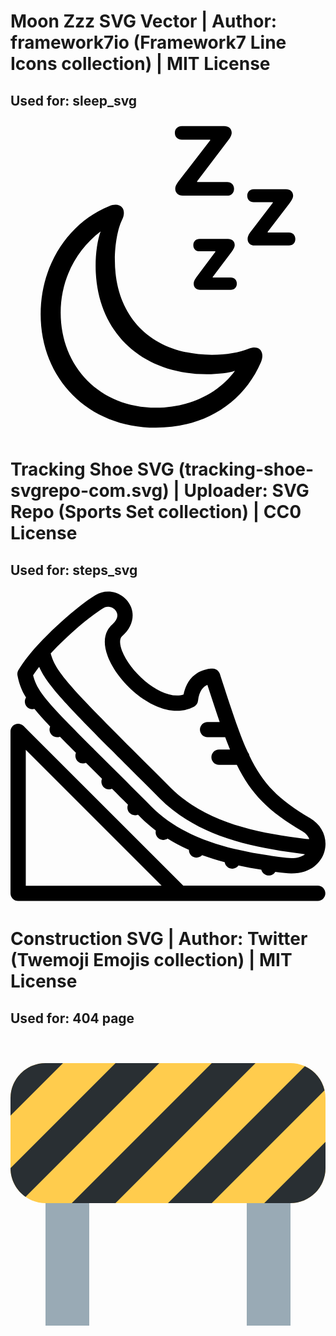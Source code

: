 
# Moon Zzz SVG Vector | Author: framework7io (Framework7 Line Icons collection) | MIT License
## Used for: sleep_svg

<?xml version="1.0" encoding="utf-8"?><!-- Uploaded to: SVG Repo, www.svgrepo.com, Generator: SVG Repo Mixer Tools -->
<!-- "Moon Zzz SVG Vector" from SVG repo, MIT license -->
<svg width="800px" height="800px" viewBox="0 0 56 56" xmlns="http://www.w3.org/2000/svg"><path d="M 38.5235 11.1250 L 33.1797 11.1250 L 33.1797 11.0078 L 38.6407 3.8125 C 39.1329 3.1795 39.3204 2.7811 39.3204 2.3592 C 39.3204 1.6329 38.7578 1.1875 37.9844 1.1875 L 30.4610 1.1875 C 29.7578 1.1875 29.2188 1.6565 29.2188 2.3827 C 29.2188 3.1565 29.7578 3.6016 30.4610 3.6016 L 35.5000 3.6016 L 35.5000 3.7187 L 29.9688 10.8906 C 29.4766 11.5469 29.2891 11.8750 29.2891 12.3672 C 29.2891 13.0469 29.8282 13.5625 30.6016 13.5625 L 38.5235 13.5625 C 39.2266 13.5625 39.7422 13.0938 39.7422 12.3203 C 39.7422 11.6172 39.2266 11.1250 38.5235 11.1250 Z M 49.4924 20.1016 L 45.7188 20.1016 L 45.7188 20.0078 L 49.6095 14.9219 C 50.0545 14.3125 50.2422 13.9609 50.2422 13.5391 C 50.2422 12.8594 49.7031 12.4141 48.9766 12.4141 L 43.2344 12.4141 C 42.5782 12.4141 42.0860 12.8828 42.0860 13.5625 C 42.0860 14.2891 42.5782 14.7344 43.2344 14.7344 L 46.6329 14.7344 L 46.6329 14.8281 L 42.7657 19.8906 C 42.3204 20.4531 42.1563 20.8281 42.1563 21.2969 C 42.1563 21.9297 42.6485 22.4219 43.3751 22.4219 L 49.4924 22.4219 C 50.1721 22.4219 50.6406 21.9765 50.6406 21.2500 C 50.6406 20.5703 50.1721 20.1016 49.4924 20.1016 Z M 25.8438 54.8125 C 34.4219 54.8125 41.3594 50.5000 44.5235 43.1641 C 44.9453 42.1562 44.8047 41.3828 44.3594 40.9141 C 43.9375 40.5156 43.2344 40.4219 42.3907 40.7500 C 40.6329 41.4531 38.4766 41.8516 35.7813 41.8516 C 25.3047 41.8516 18.5547 35.3125 18.5547 25.0234 C 18.5547 22.1875 19.0938 19.3750 19.8204 17.8984 C 20.2891 16.9609 20.2422 16.1641 19.8438 15.6719 C 19.3985 15.1562 18.6016 14.9922 17.5000 15.4375 C 10.3047 18.3672 5.3594 25.8672 5.3594 34.6328 C 5.3594 46.0469 13.7500 54.8125 25.8438 54.8125 Z M 25.8907 51.2500 C 15.8829 51.2500 8.9219 43.9609 8.9219 34.3516 C 8.9219 28.4453 11.6641 23.2422 16.0235 19.9141 C 15.4610 21.4375 15.1329 23.7812 15.1329 26.0312 C 15.1329 37.5625 23.1016 45.2969 34.8907 45.2969 C 37.0000 45.2969 38.9219 45.0391 39.9063 44.6875 C 36.9766 48.7422 31.7500 51.2500 25.8907 51.2500 Z M 39.1563 28.1172 L 35.9453 28.1172 L 35.9453 28.0234 L 39.2500 23.6406 C 39.6719 23.0312 39.8594 22.7265 39.8594 22.3281 C 39.8594 21.6484 39.3438 21.2500 38.6641 21.2500 L 33.6016 21.2500 C 32.9688 21.2500 32.5000 21.6953 32.5000 22.3516 C 32.5000 23.0312 32.9688 23.4531 33.6016 23.4531 L 36.4141 23.4531 L 36.4141 23.5469 L 33.1563 27.9062 C 32.7344 28.4687 32.5704 28.7969 32.5704 29.2422 C 32.5704 29.8516 33.0391 30.2969 33.7188 30.2969 L 39.1563 30.2969 C 39.7891 30.2969 40.2344 29.8750 40.2344 29.1953 C 40.2344 28.5391 39.7891 28.1172 39.1563 28.1172 Z"/></svg>

# Tracking Shoe SVG (tracking-shoe-svgrepo-com.svg) | Uploader: SVG Repo (Sports Set collection) | CC0 License
## Used for: steps_svg

<?xml version="1.0" encoding="iso-8859-1"?>
<!-- Uploaded to: SVG Repo, www.svgrepo.com, Generator: SVG Repo Mixer Tools -->
<!DOCTYPE svg PUBLIC "-//W3C//DTD SVG 1.1//EN" "http://www.w3.org/Graphics/SVG/1.1/DTD/svg11.dtd">
<svg fill="#000000" height="800px" width="800px" version="1.1" id="Capa_1" xmlns="http://www.w3.org/2000/svg" xmlns:xlink="http://www.w3.org/1999/xlink" 
	 viewBox="0 0 412.194 412.194" xml:space="preserve">
<g>
	<path d="M20.325,142.288c-2.145,3.369-2.147,7.842,0.348,11.264c1.958,2.684,5.001,4.107,8.087,4.107
		c0.857,0,1.716-0.117,2.557-0.34c5.377,6.57,12.101,14.052,20.564,22.988c-1.57,3.597-0.932,7.939,1.961,10.941
		c1.963,2.038,4.581,3.063,7.203,3.063c1.243,0,2.487-0.231,3.663-0.693c6.22,6.367,13.165,13.375,20.929,21.155
		c-1.492,3.623-0.768,7.943,2.177,10.886c1.953,1.95,4.51,2.926,7.068,2.926c1.3,0,2.599-0.255,3.82-0.759
		c6.494,6.474,13.468,13.412,20.979,20.882c-1.483,3.625-0.749,7.942,2.201,10.878c1.951,1.941,4.502,2.911,7.053,2.911
		c1.306,0,2.611-0.257,3.837-0.766c6.607,6.574,13.574,13.513,20.938,20.858c-1.492,3.625-0.766,7.947,2.181,10.888
		c1.952,1.948,4.508,2.922,7.064,2.922c1.302,0,2.603-0.255,3.825-0.761c1.137,1.136,2.282,2.281,3.436,3.435
		c6.333,6.333,13.001,12.092,19.95,17.348c-0.926,3.9,0.553,8.14,4.053,10.548c1.731,1.192,3.705,1.763,5.659,1.763
		c2.005,0,3.988-0.605,5.666-1.756c8.959,5.565,18.296,10.434,27.926,14.718c-0.043,4.004,2.329,7.809,6.267,9.39
		c1.222,0.49,2.482,0.723,3.722,0.723c2.745,0,5.372-1.16,7.258-3.157c9.653,3.525,19.537,6.554,29.575,9.193
		c0.601,3.902,3.491,7.243,7.569,8.213c0.778,0.185,1.555,0.272,2.321,0.272c3.242,0,6.261-1.594,8.118-4.185
		c9.89,2.141,19.881,3.971,29.907,5.571c0.959,3.799,4.114,6.838,8.232,7.448c0.497,0.073,0.989,0.108,1.478,0.108
		c3.559,0,6.789-1.908,8.563-4.869c4.101,0.555,8.2,1.084,12.293,1.589c2.988,0.368,5.94,0.556,8.772,0.556
		c26.135,0,39.525-15.027,43.342-29.091c4.52-16.651-2.936-33.986-18.551-43.137c-41.656-24.409-62.117-45.129-79.635-81.765
		c-0.317-1.64-1.032-3.136-2.044-4.384c-11.195-24.51-21.458-55.986-35.721-99.741l-1.01-3.099
		c-1.268-3.889-4.901-6.621-8.982-6.887c0,0-0.331-0.021-0.944-0.021c-3.293,0-30.917,1.003-37.59,34.011
		c-2.688,0.836-5.566,1.257-8.603,1.257c-26.752,0-61.887-32.195-71.886-58.553c-2.001-5.274-4.63-14.769,0.243-19.087
		c12.213-10.823,16.601-24.938,11.738-37.757c-4.623-12.186-17.052-20.696-30.226-20.696c-5.778,0-11.506,1.623-16.565,4.694
		C84.272,24.584,28.886,74.122,10.289,106.559c-1.198,2.09-1.601,4.542-1.136,6.905C11.2,123.865,14.096,132.344,20.325,142.288z
		 M121.49,25.387c1.957-1.188,4.039-1.79,6.187-1.79c4.966,0,9.813,3.276,11.526,7.79c1.851,4.879-0.388,10.452-6.303,15.694
		c-5.95,5.273-14.6,17.632-5.678,41.149c12.796,33.732,54.255,71.459,90.585,71.459c8.026,0,15.521-1.805,22.277-5.363
		c2.928-1.543,4.903-4.435,5.275-7.724c1.51-13.343,7.305-18.707,12.239-20.83c5.89,18.063,11.15,34.116,16.144,48.538h-15.854
		c-5.523,0-10,4.478-10,10c0,5.522,4.478,10,10,10h23.024c2.111,5.653,4.206,11.027,6.314,16.148h-14.338c-5.523,0-10,4.477-10,10
		c0,5.522,4.477,10,10,10h23.288c18.606,37.858,41.173,60.821,86.049,87.116c4.276,2.506,7.301,6.058,8.829,10.055
		c-1.599-0.047-3.245-0.168-4.943-0.377c-64.967-8.014-131.357-21.703-176.865-67.21c-8.47-8.47-16.483-16.476-24.066-24.052
		C80.56,131.463,59.35,110.269,52.622,84.691C74.241,61.441,102.901,36.672,121.49,25.387z M37.519,102.212
		c11.33,25.838,40.586,55.07,133.526,147.928c7.581,7.574,15.592,15.578,24.06,24.046c49.784,49.782,120.045,64.466,188.558,72.917
		c0.606,0.075,1.208,0.137,1.808,0.196c-4.317,3.371-10.481,5.248-17.925,5.248c-2.017,0-4.145-0.137-6.322-0.405
		c-6.89-0.85-13.795-1.77-20.691-2.778c-0.089-0.016-0.174-0.039-0.263-0.053c-0.091-0.013-0.181-0.015-0.272-0.026
		c-15.478-2.276-30.899-5.032-45.963-8.627c-0.043-0.011-0.083-0.026-0.126-0.037c-0.032-0.008-0.064-0.011-0.096-0.018
		c-41.238-9.865-79.785-26.005-109.453-55.673c-19.011-19.011-35.637-35.548-50.307-50.139
		c-10.229-10.174-19.437-19.332-27.734-27.619c-0.006-0.006-0.01-0.012-0.016-0.018c-0.006-0.006-0.012-0.011-0.018-0.016
		c-13.4-13.382-24.415-24.48-33.501-33.886c-0.041-0.044-0.076-0.092-0.118-0.135c-0.045-0.047-0.095-0.087-0.142-0.133
		c-30.501-31.596-39.095-44.009-42.937-59.693C31.781,109.838,34.461,106.113,37.519,102.212z"/>
	<path d="M402.009,388.559l-175.977,0.018L17.071,179.616c-2.86-2.859-7.161-3.714-10.897-2.168C2.436,178.995,0,182.642,0,186.687
		v211.91c0,2.652,1.054,5.196,2.929,7.071c1.875,1.876,4.419,2.929,7.072,2.929l392.01-0.038c5.523-0.001,10-4.479,9.999-10.001
		C412.009,393.035,407.531,388.558,402.009,388.559z M20,388.596V210.828l177.75,177.75L20,388.596z"/>
</g>
</svg>

# Construction SVG | Author: Twitter (Twemoji Emojis collection) | MIT License
## Used for: 404 page
<?xml version="1.0" encoding="utf-8"?><!-- Uploaded to: SVG Repo, www.svgrepo.com, Generator: SVG Repo Mixer Tools -->
<svg width="800px" height="800px" viewBox="0 0 36 36" xmlns="http://www.w3.org/2000/svg" xmlns:xlink="http://www.w3.org/1999/xlink" aria-hidden="true" role="img" class="iconify iconify--twemoji" preserveAspectRatio="xMidYMid meet">
	<path fill="#FFCC4D" d="M36 15a4 4 0 0 1-4 4H4a4 4 0 0 1-4-4V7a4 4 0 0 1 4-4h28a4 4 0 0 1 4 4v8z"></path>
	<path d="M6 3H4a4 4 0 0 0-4 4v2l6-6zm6 0L0 15c0 1.36.682 2.558 1.72 3.28L17 3h-5zM7 19h5L28 3h-5zm16 0L35.892 6.108A3.995 3.995 0 0 0 33.64 3.36L18 19h5zm13-4v-3l-7 7h3a4 4 0 0 0 4-4z" fill="#292F33"></path>
	<path fill="#99AAB5" d="M4 19h5v14H4zm23 0h5v14h-5z"></path>
</svg>